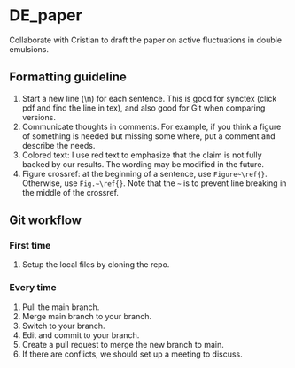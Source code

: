# DE_paper
Collaborate with Cristian to draft the paper on active fluctuations in double emulsions.

## Formatting guideline

1. Start a new line (\n) for each sentence. This is good for synctex (click pdf and find the line in tex), and also good for Git when comparing versions.
2. Communicate thoughts in comments. For example, if you think a figure of something is needed but missing some where, put a comment and describe the needs.
3. Colored text: I use red text to emphasize that the claim is not fully backed by our results. The wording may be modified in the future.
4. Figure crossref: at the beginning of a sentence, use `Figure~\ref{}`. Otherwise, use `Fig.~\ref{}`. Note that the `~` is to prevent line breaking in the middle of the crossref.

## Git workflow

### First time

1. Setup the local files by cloning the repo.

### Every time

1. Pull the main branch.
2. Merge main branch to your branch.
2. Switch to your branch.
3. Edit and commit to your branch.
4. Create a pull request to merge the new branch to main.
5. If there are conflicts, we should set up a meeting to discuss.
